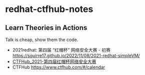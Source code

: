 # redhat-ctfhub-notes

## Learn Theories in Actions 

Talk is cheap, show them the code.

- 2021redhat: 第四届 “红帽杯” 网络安全大赛 - 初赛 <https://squirre17.github.io/2022/11/08/2021-redhat-simpleVM/>
- [CTFHub_2021-第四届红帽杯网络安全大赛](https://tl2cents.github.io/2021/05/11/Red-Hat-Cup-2021-Writeup/)
- CTFHub https://www.ctfhub.com/#/calendar



